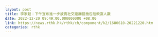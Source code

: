 ```yaml
---
layout: post
title: 李家超：下午宣布進一步放寬社交距離措施包括飲宴人數
date: 2022-12-20 09:49:00.000000000 +08:00
link: https://news.rthk.hk/rthk/ch/component/k2/1680610-20221220.htm
categories: rthk
---
```



